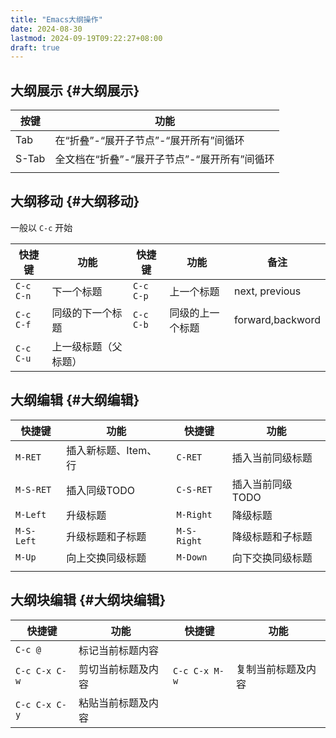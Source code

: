 ```yaml
---
title: "Emacs大纲操作"
date: 2024-08-30
lastmod: 2024-09-19T09:22:27+08:00
draft: true
---
```


## 大纲展示 {#大纲展示}

| 按键  | 功能                       |
|-----|--------------------------|
| Tab   | 在“折叠”-“展开子节点”-“展开所有”间循环 |
| S-Tab | 全文档在“折叠”-“展开子节点”-“展开所有”间循环 |
|       |                            |


## 大纲移动 {#大纲移动}

一般以 `C-c` 开始

| 快捷键    | 功能       | 快捷键    | 功能     | 备注             |
|--------|----------|--------|--------|----------------|
| `C-c C-n` | 下一个标题 | `C-c C-p` | 上一个标题 | next, previous   |
| `C-c C-f` | 同级的下一个标题 | `C-c C-b` | 同级的上一个标题 | forward,backword |
| `C-c C-u` | 上一级标题（父标题） |           |          |                  |


## 大纲编辑 {#大纲编辑}

| 快捷键     | 功能         | 快捷键      | 功能       |
|---------|------------|----------|----------|
| `M-RET`    | 插入新标题、Item、行 | `C-RET`     | 插入当前同级标题 |
| `M-S-RET`  | 插入同级TODO | `C-S-RET`   | 插入当前同级TODO |
| `M-Left`   | 升级标题     | `M-Right`   | 降级标题   |
| `M-S-Left` | 升级标题和子标题 | `M-S-Right` | 降级标题和子标题 |
| `M-Up`     | 向上交换同级标题 | `M-Down`    | 向下交换同级标题 |
|            |              |             |            |


## 大纲块编辑 {#大纲块编辑}

| 快捷键        | 功能      | 快捷键        | 功能      |
|------------|---------|------------|---------|
| `C-c @`       | 标记当前标题内容 |               |           |
| `C-c C-x C-w` | 剪切当前标题及内容 | `C-c C-x M-w` | 复制当前标题及内容 |
| `C-c C-x C-y` | 粘贴当前标题及内容 |               |           |

